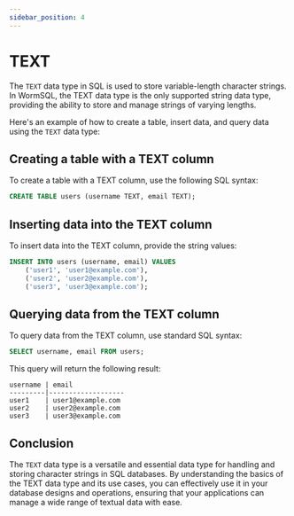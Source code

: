 ```yaml
---
sidebar_position: 4
---
```


# TEXT

The `TEXT` data type in SQL is used to store variable-length character strings. In WormSQL, the TEXT data type is the only supported string data type, providing the ability to store and manage strings of varying lengths.

Here's an example of how to create a table, insert data, and query data using the `TEXT` data type:

## Creating a table with a TEXT column

To create a table with a TEXT column, use the following SQL syntax:

```sql
CREATE TABLE users (username TEXT, email TEXT);
```

## Inserting data into the TEXT column

To insert data into the TEXT column, provide the string values:

```sql
INSERT INTO users (username, email) VALUES
    ('user1', 'user1@example.com'),
    ('user2', 'user2@example.com'),
    ('user3', 'user3@example.com');
```

## Querying data from the TEXT column

To query data from the TEXT column, use standard SQL syntax:

```sql
SELECT username, email FROM users;
```

This query will return the following result:

```
username | email
---------|-------------------
user1    | user1@example.com
user2    | user2@example.com
user3    | user3@example.com
```

## Conclusion

The `TEXT` data type is a versatile and essential data type for handling and storing character strings in SQL databases. By understanding the basics of the TEXT data type and its use cases, you can effectively use it in your database designs and operations, ensuring that your applications can manage a wide range of textual data with ease.